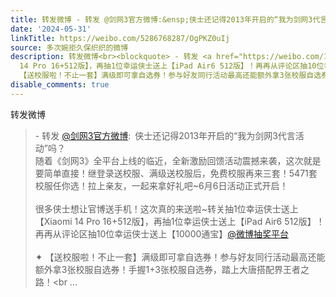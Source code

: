 ```yaml
---
title: 转发微博 - 转发 @剑网3官方微博:&ensp;侠士还记得2013年开启的“我为剑网3代言活动”吗？随着《剑网3》全平台上线的临近，全新激励回馈活动震撼来袭，这次就是...
date: '2024-05-31'
linkTitle: https://weibo.com/5286768287/OgPKZ0uIj
source: 多次婉拒久保织织的微博
description: 转发微博<br><blockquote> - 转发 <a href="https://weibo.com/1761587065" target="_blank">@剑网3官方微博</a>: 侠士还记得2013年开启的“我为剑网3代言活动”吗？<br>随着《剑网3》全平台上线的临近，全新激励回馈活动震撼来袭，这次就是要简单直接！继登录送校服、满级送校服后，免费校服再来三套！5471套校服任你选！拉上亲友，一起来拿好礼吧~6月6日活动正式开启！<br><br>很多侠士想让官博送手机！这次真的来送啦~转关抽1位幸运侠士送上【Xiaomi
  14 Pro 16+512版】，再抽1位幸运侠士送上【iPad Air6 512版】！再再从评论区抽10位幸运侠士送上【10000通宝】<a href="https://weibo.com/n/%E5%BE%AE%E5%8D%9A%E6%8A%BD%E5%A5%96%E5%B9%B3%E5%8F%B0">@微博抽奖平台</a><br><br>✦
  【送校服啦！不止一套】满级即可拿自选券！参与好友同行活动最高还能额外拿3张校服自选券！手握1+3张校服自选券，踏上大唐搭配界王者之路！<br ...
disable_comments: true
---
```

转发微博<br><blockquote> - 转发 <a href="https://weibo.com/1761587065" target="_blank">@剑网3官方微博</a>: 侠士还记得2013年开启的“我为剑网3代言活动”吗？<br>随着《剑网3》全平台上线的临近，全新激励回馈活动震撼来袭，这次就是要简单直接！继登录送校服、满级送校服后，免费校服再来三套！5471套校服任你选！拉上亲友，一起来拿好礼吧~6月6日活动正式开启！<br><br>很多侠士想让官博送手机！这次真的来送啦~转关抽1位幸运侠士送上【Xiaomi 14 Pro 16+512版】，再抽1位幸运侠士送上【iPad Air6 512版】！再再从评论区抽10位幸运侠士送上【10000通宝】<a href="https://weibo.com/n/%E5%BE%AE%E5%8D%9A%E6%8A%BD%E5%A5%96%E5%B9%B3%E5%8F%B0">@微博抽奖平台</a><br><br>✦ 【送校服啦！不止一套】满级即可拿自选券！参与好友同行活动最高还能额外拿3张校服自选券！手握1+3张校服自选券，踏上大唐搭配界王者之路！<br ...